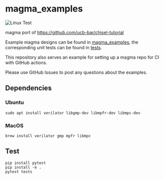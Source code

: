 # magma_examples
![Linux Test](https://github.com/leonardt/magma_examples/workflows/Linux%20Test/badge.svg)

magma port of https://github.com/ucb-bar/chisel-tutorial

Example magma designs can be found in [magma_examples](./magma_examples), the
corresponding unit tests can be found in [tests](./tests).

This repository also serves an example for setting up a magma repo for CI with
GitHub actions.

Please use GitHub Issues to post any questions about the examples.

## Dependencies
### Ubuntu
```
sudo apt install verilator libgmp-dev libmpfr-dev libmpc-dev
```
### MacOS
```
brew install verilator gmp mpfr libmpc
```

## Test
```
pip install pytest
pip install -e .
pytest tests
```


